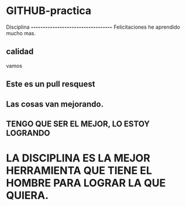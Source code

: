 # GITHUB-practica
Disciplina
**----------------------------------**
 Felicitaciones he aprendido mucho mas.
 ## calidad
 vamos
 ## Este es un pull resquest
 ## Las cosas van mejorando.
 ## TENGO QUE SER EL MEJOR, LO ESTOY LOGRANDO
  # LA DISCIPLINA ES LA MEJOR HERRAMIENTA QUE TIENE EL HOMBRE PARA LOGRAR LA QUE QUIERA.



